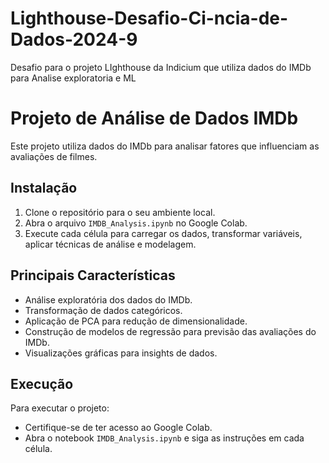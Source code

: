 # Lighthouse-Desafio-Ci-ncia-de-Dados-2024-9
Desafio para o projeto LIghthouse da Indicium que utiliza dados do IMDb para Analise exploratoria e ML
# Projeto de Análise de Dados IMDb

Este projeto utiliza dados do IMDb para analisar fatores que influenciam as avaliações de filmes.

## Instalação

1. Clone o repositório para o seu ambiente local.
2. Abra o arquivo `IMDB_Analysis.ipynb` no Google Colab.
3. Execute cada célula para carregar os dados, transformar variáveis, aplicar técnicas de análise e modelagem.

## Principais Características

- Análise exploratória dos dados do IMDb.
- Transformação de dados categóricos.
- Aplicação de PCA para redução de dimensionalidade.
- Construção de modelos de regressão para previsão das avaliações do IMDb.
- Visualizações gráficas para insights de dados.

## Execução

Para executar o projeto:
- Certifique-se de ter acesso ao Google Colab.
- Abra o notebook `IMDB_Analysis.ipynb` e siga as instruções em cada célula.
